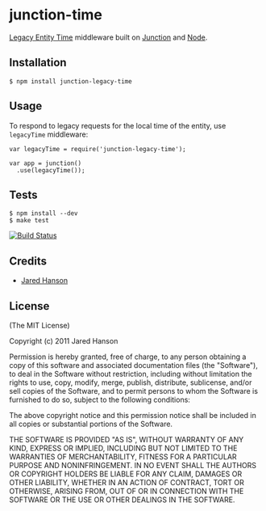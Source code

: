 # junction-time

[Legacy Entity Time](http://xmpp.org/extensions/xep-0090.html) middleware built on [Junction](http://github.com/jaredhanson/junction)
and [Node](http://nodejs.org).

## Installation

    $ npm install junction-legacy-time

## Usage

To respond to legacy requests for the local time of the entity, use `legacyTime`
middleware:

    var legacyTime = require('junction-legacy-time');

    var app = junction()
      .use(legacyTime());

## Tests

    $ npm install --dev
    $ make test

[![Build Status](https://secure.travis-ci.org/jaredhanson/junction-legacy-time.png)](http://travis-ci.org/jaredhanson/junction-legacy-time)

## Credits

  - [Jared Hanson](http://github.com/jaredhanson)

## License

(The MIT License)

Copyright (c) 2011 Jared Hanson

Permission is hereby granted, free of charge, to any person obtaining a copy of
this software and associated documentation files (the "Software"), to deal in
the Software without restriction, including without limitation the rights to
use, copy, modify, merge, publish, distribute, sublicense, and/or sell copies of
the Software, and to permit persons to whom the Software is furnished to do so,
subject to the following conditions:

The above copyright notice and this permission notice shall be included in all
copies or substantial portions of the Software.

THE SOFTWARE IS PROVIDED "AS IS", WITHOUT WARRANTY OF ANY KIND, EXPRESS OR
IMPLIED, INCLUDING BUT NOT LIMITED TO THE WARRANTIES OF MERCHANTABILITY, FITNESS
FOR A PARTICULAR PURPOSE AND NONINFRINGEMENT. IN NO EVENT SHALL THE AUTHORS OR
COPYRIGHT HOLDERS BE LIABLE FOR ANY CLAIM, DAMAGES OR OTHER LIABILITY, WHETHER
IN AN ACTION OF CONTRACT, TORT OR OTHERWISE, ARISING FROM, OUT OF OR IN
CONNECTION WITH THE SOFTWARE OR THE USE OR OTHER DEALINGS IN THE SOFTWARE.
